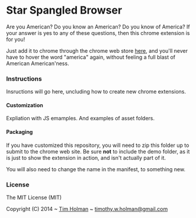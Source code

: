 # Star Spangled Browser

Are you American? Do you know an American? Do you know of America? If your answer is yes to any of these questions, then this chrome extension is for you!

Just add it to chrome through the chrome web store [here](https://chrome.google.com/webstore/detail/star-spangled-browser/nmhhaohjnbippbdhfemgeiooacflcphi), and you'll never have to hover the word "america" again, without feeling a full blast of American American'ness.
 
### Instructions

Insructions will go here, uncluding how to create new chrome extensions.

#### Customization

Expliation with JS emamples. And examples of asset folders.

#### Packaging

If you have customized this repository, you will need to zip this folder up to submit to the chrome web site. Be sure **not** to include the demo folder, as it is just to show the extension in action, and isn't actually part of it.

You will also need to change the name in the manifest, to something new.

### License

The MIT License (MIT)

Copyright (C) 2014 ~ [Tim Holman](http://tholman.com) ~ timothy.w.holman@gmail.com